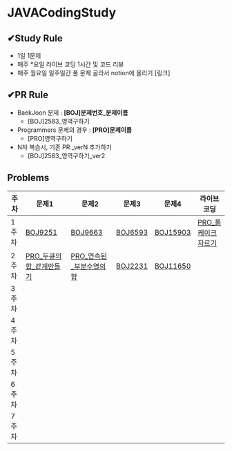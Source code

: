 # JAVACodingStudy

##  ✔Study Rule
- 1일 1문제
- 매주 *요일 라이브 코딩 1시간 및 코드 리뷰
- 매주 월요일 일주일간 풀 문제 골라서 notion에 올리기 [링크]

##  ✔PR Rule 
- BaekJoon 문제 : **[BOJ]문제번호_문제이름**
  - [BOJ]2583_영역구하기
- Programmers 문제의 경우 : **[PRO]문제이름**
  - [PRO]영역구하기
- N차 복습시, 기존 PR _verN 추가하기
    - [BOJ]2583_영역구하기_ver2

## Problems
|주차|문제1|문제2|문제3|문제4|라이브코딩|
|---|---|---|---|---|---|
|1주차|[BOJ9251](https://www.acmicpc.net/problem/9251)|[BOJ9663](https://www.acmicpc.net/problem/9663)|[BOJ6593](https://www.acmicpc.net/problem/6593)|[BOJ15903](https://www.acmicpc.net/problem/15903)|[PRO_롤케이크자르기](https://school.programmers.co.kr/learn/courses/30/lessons/132265)|
2주차|[PRO_두큐의합_같게만들기](https://school.programmers.co.kr/learn/courses/30/lessons/118667)|[PRO_연속된_부분수열의합](https://school.programmers.co.kr/learn/courses/30/lessons/178870)|[BOJ2231](https://www.acmicpc.net/problem/2231)|[BOJ11650](https://www.acmicpc.net/problem/11650)||
3주차||||||
4주차||||||
5주차||||||
6주차||||||
7주차||||||
